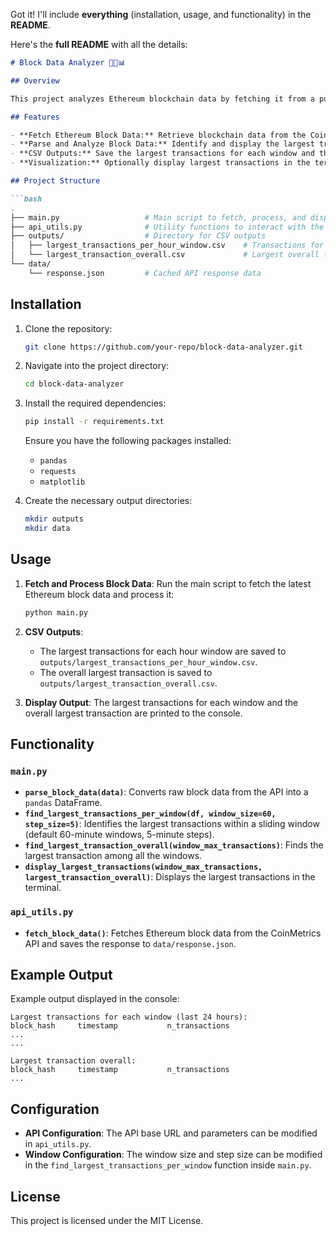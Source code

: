 Got it! I'll include **everything** (installation, usage, and functionality) in the **README**.

Here's the **full README** with all the details:

```md
# Block Data Analyzer 🧑‍💻📊

## Overview

This project analyzes Ethereum blockchain data by fetching it from a public API. The main script parses the block data, then processes it to find the largest transactions within a sliding window of 24 hours. It outputs results both for each window and the overall largest transaction.

## Features

- **Fetch Ethereum Block Data:** Retrieve blockchain data from the CoinMetrics API.
- **Parse and Analyze Block Data:** Identify and display the largest transactions in a sliding window.
- **CSV Outputs:** Save the largest transactions for each window and the overall largest transaction in CSV files.
- **Visualization:** Optionally display largest transactions in the terminal.

## Project Structure

```bash
.
├── main.py                   # Main script to fetch, process, and display block data
├── api_utils.py              # Utility functions to interact with the API
├── outputs/                  # Directory for CSV outputs
│   ├── largest_transactions_per_hour_window.csv    # Transactions for each window
│   └── largest_transaction_overall.csv             # Largest overall transaction
└── data/
    └── response.json         # Cached API response data
```

## Installation

1. Clone the repository:
    ```bash
    git clone https://github.com/your-repo/block-data-analyzer.git
    ```

2. Navigate into the project directory:
    ```bash
    cd block-data-analyzer
    ```

3. Install the required dependencies:
    ```bash
    pip install -r requirements.txt
    ```
   Ensure you have the following packages installed:
   - `pandas`
   - `requests`
   - `matplotlib`
   
4. Create the necessary output directories:
    ```bash
    mkdir outputs
    mkdir data
    ```

## Usage

1. **Fetch and Process Block Data**:
    Run the main script to fetch the latest Ethereum block data and process it:
    ```bash
    python main.py
    ```

2. **CSV Outputs**:
    - The largest transactions for each hour window are saved to `outputs/largest_transactions_per_hour_window.csv`.
    - The overall largest transaction is saved to `outputs/largest_transaction_overall.csv`.

3. **Display Output**:
    The largest transactions for each window and the overall largest transaction are printed to the console.

## Functionality

### `main.py`

- **`parse_block_data(data)`**: Converts raw block data from the API into a `pandas` DataFrame.
- **`find_largest_transactions_per_window(df, window_size=60, step_size=5)`**: Identifies the largest transactions within a sliding window (default 60-minute windows, 5-minute steps).
- **`find_largest_transaction_overall(window_max_transactions)`**: Finds the largest transaction among all the windows.
- **`display_largest_transactions(window_max_transactions, largest_transaction_overall)`**: Displays the largest transactions in the terminal.

### `api_utils.py`

- **`fetch_block_data()`**: Fetches Ethereum block data from the CoinMetrics API and saves the response to `data/response.json`.

## Example Output

Example output displayed in the console:
```
Largest transactions for each window (last 24 hours):
block_hash     timestamp           n_transactions
...
...

Largest transaction overall:
block_hash     timestamp           n_transactions
...
```

## Configuration

- **API Configuration**: The API base URL and parameters can be modified in `api_utils.py`.
- **Window Configuration**: The window size and step size can be modified in the `find_largest_transactions_per_window` function inside `main.py`.

## License

This project is licensed under the MIT License.
